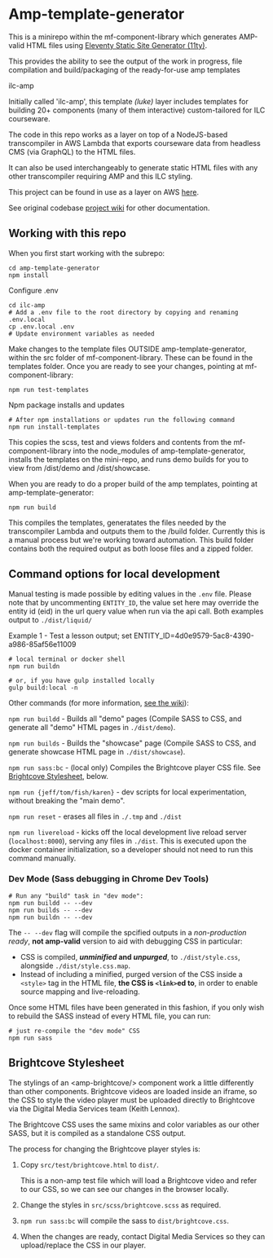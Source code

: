 # Amp-template-generator

This is a minirepo within the mf-component-library which generates AMP-valid HTML files using [Eleventy Static Site Generator (11ty)](https://www.11ty.dev/docs/). 

This provides the ability to see the output of the work in progress, file compilation and build/packaging of the ready-for-use amp templates

ilc-amp

Initially called 'ilc-amp', this template *(luke)* layer includes templates for building 20+ components (many of them interactive) custom-tailored for ILC courseware.

The code in this repo works as a layer on top of a NodeJS-based transcompiler in AWS Lambda that exports courseware data from headless CMS (via GraphQL) to the HTML files. 

It can also be used interchangeably to generate static HTML files with any other transcompiler requiring AMP and this ILC styling. 

This project can be found in use as a layer on AWS [here](https://ca-central-1.console.aws.amazon.com/lambda/home?region=ca-central-1#/functions/tatooine-prod-compile?tab=configuration). 

See original codebase [project wiki](https://gitlab.tvo.org/content-solutions/courseware-graphql-output/wikis/) for other documentation.


## Working with this repo

When you first start working with the subrepo:
```
cd amp-template-generator
npm install

```
Configure .env
```
cd ilc-amp
# Add a .env file to the root directory by copying and renaming .env.local 
cp .env.local .env
# Update environment variables as needed
```

Make changes to the template files OUTSIDE amp-template-generator, within the src
folder of mf-component-library. These can be found in the templates folder. Once you are ready to see your changes, pointing at mf-component-library:
```
npm run test-templates

```
Npm package installs and updates
```
# After npm installations or updates run the following command
npm run install-templates

```
This copies the scss, test and views folders and contents from the mf-component-library into the node_modules of amp-template-generator, installs the templates on the mini-repo, and runs demo builds for you to view from /dist/demo and /dist/showcase.

When you are ready to do a proper build of the amp templates, pointing at amp-template-generator:
```
npm run build
```
This compiles the templates, generatates the files needed by the transcompiler Lambda and outputs them to the /build folder. Currently this is a manual process but we're working toward automation. This build folder contains both the required output as both loose files and a zipped folder.


## Command options for local development

Manual testing is made possible by editing values in the ```.env``` file. Please note that by uncommenting ```ENTITY_ID```, the value set here may override the entity id (eid) in the url query value when run via the api call. Both examples output to ```./dist/liquid/```

Example 1 - Test a lesson output; set ENTITY_ID=4d0e9579-5ac8-4390-a986-85af56e11009


```
# local terminal or docker shell
npm run buildn

# or, if you have gulp installed locally
gulp build:local -n
```

Other commands (for more information, [see the wiki](https://gitlab.tvo.org/content-solutions/courseware-graphql-output/wikis/Transcompiler-Commands)):

`npm run buildd` - Builds all "demo" pages (Compile SASS to CSS, and generate all "demo" HTML pages in `./dist/demo`). 

`npm run builds` - Builds the "showcase" page (Compile SASS to CSS, and generate showcase HTML page in `./dist/showcase`). 

`npm run sass:bc` - (local only) Compiles the Brightcove player CSS file. See [Brightcove Stylesheet](#brightcove-stylesheet), below.

`npm run {jeff/tom/fish/karen}` - dev scripts for local experimentation, without breaking the "main demo".

`npm run reset` - erases all files in `./.tmp` and `./dist`

`npm run livereload` - kicks off the local development live reload server (`localhost:8000`), serving any files in `./dist`. This is executed upon the docker container initialization, so a developer should not need to run this command manually.


### Dev Mode (Sass debugging in Chrome Dev Tools)

```
# Run any "build" task in "dev mode":
npm run buildd -- --dev
npm run builds -- --dev
npm run buildn -- --dev
```

The `-- --dev` flag will compile the spcified outputs in a *non-production ready*, **not amp-valid** version to aid with debugging CSS in particular:
* CSS is compiled, ***unminified* and *unpurged***, to `./dist/style.css`, alongside `./dist/style.css.map`.
* Instead of including a minified, purged version of the CSS inside a `<style>` tag in the HTML file, **the CSS is `<link>`ed to**, in order to enable source mapping and live-reloading.

Once some HTML files have been generated in this fashion, if you only wish to rebuild the SASS instead of every HTML file, you can run:
```
# just re-compile the "dev mode" CSS
npm run sass
```

## Brightcove Stylesheet
The stylings of an &lt;amp-brightcove/&gt; component work a little differently than other components. Brightcove videos are loaded inside an iframe, so the CSS to style the video player must be uploaded directly to Brightcove via the Digital Media Services team (Keith Lennox).

The Brightcove CSS uses the same mixins and color variables as our other SASS, but it is compiled as a standalone CSS output.

The process for changing the Brightcove player styles is:
1. Copy `src/test/brightcove.html` to `dist/`.

   This is a non-amp test file which will load a Brightcove video and refer to our CSS, so we can see our changes in the browser locally.

2. Change the styles in `src/scss/brightcove.scss` as required.

3. `npm run sass:bc` will compile the sass to `dist/brightcove.css`. 

4. When the changes are ready, contact Digital Media Services so they can upload/replace the CSS in our player.


